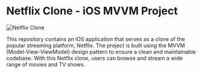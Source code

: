 # Netflix Clone - iOS MVVM Project

![Netflix Clone](netflix_clone_banner.png)

This repository contains an iOS application that serves as a clone of the popular streaming platform, Netflix. The project is built using the MVVM (Model-View-ViewModel) design pattern to ensure a clean and maintainable codebase. With this Netflix clone, users can browse and stream a wide range of movies and TV shows.
